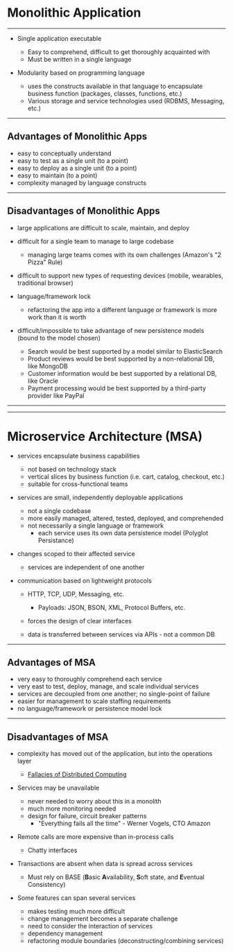 # Monolithic Application
---

- Single application executable
  - Easy to comprehend, difficult to get thoroughly acquainted with		
  - Must be written in a single language
		
- Modularity based on programming language
  - uses the constructs available in that language to encapsulate business function (packages, classes, functions, etc.)		
  - Various storage and service technologies used (RDBMS, Messaging, etc.)

---
## Advantages of Monolithic Apps

- easy to conceptually understand
- easy to test as a single unit (to a point)
- easy to deploy as a single unit (to a point)
- easy to maintain (to a point)
- complexity managed by language constructs

---
## Disadvantages of Monolithic Apps

- large applications are difficult to scale, maintain, and deploy
	
- difficult for a single team to manage to large codebase
  - managing large teams comes with its own challenges (Amazon's "2 Pizza" Rule)
	
- difficult to support new types of requesting devices (mobile, wearables, traditional browser)
	
- language/framework lock
  - refactoring the app into a different language or framework is more work than it is worth

- difficult/impossible to take advantage of new persistence models (bound to the model chosen)
  - Search would be best supported by a model similar to ElasticSearch
  - Product reviews would be best supported by a non-relational DB, like MongoDB
  - Customer information would be best supported by a relational DB, like Oracle
  - Payment processing would be best supported by a third-party provider like PayPal

---
---
# Microservice Architecture (MSA)

- services encapsulate business capabilities
  - not based on technology stack
  - vertical slices by business function (i.e. cart, catalog, checkout, etc.)
  - suitable for cross-functional teams
		
- services are small, independently deployable applications
  - not a single codebase
  - more easily managed, altered, tested, deployed, and comprehended
  - not necessarily a single language or framework 
    - each service uses its own data persistence model (Polyglot Persistance)
		
- changes scoped to their affected service
  - services are independent of one another

- communication based on lightweight protocols
  - HTTP, TCP, UDP, Messaging, etc.
    - Payloads: JSON, BSON, XML, Protocol Buffers, etc.
		
  - forces the design of clear interfaces
			
  - data is transferred between services via APIs - not a common DB

---
## Advantages of MSA

- very easy to thoroughly comprehend each service
- very east to test, deploy, manage, and scale individual services
- services are decoupled from one another; no single-point of failure
- easier for management to scale staffing requirements
- no language/framework or persistence model lock

---
## Disadvantages of MSA

- complexity has moved out of the application, but into the operations layer
  - [Fallacies of Distributed Computing](https://en.wikipedia.org/wiki/Fallacies_of_distributed_computing)

- Services may be unavailable
  - never needed to worry about this in a monolith
  - much more monitoring needed
  - design for failure, circuit breaker patterns
    - "Everything fails all the time" - Werner Vogels, CTO Amazon
				
- Remote calls are more expensive than in-process calls
  - Chatty interfaces
			
- Transactions are absent when data is spread across services
  - Must rely on BASE (**B**asic **A**vailability, **S**oft state, and **E**ventual Consistency)
			
- Some features can span several services
  - makes testing much more difficult
  - change management becomes a separate challenge
  - need to consider the interaction of services
  - dependency management
  - refactoring module boundaries (deconstructing/combining services)
